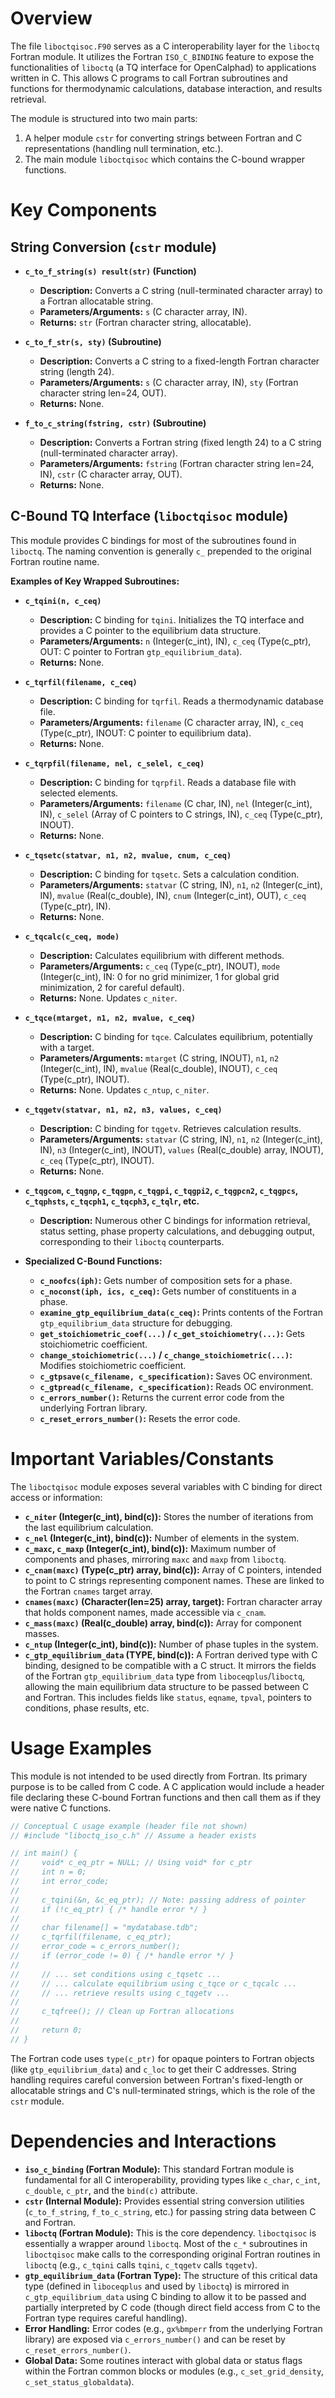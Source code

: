 # Overview

The file `liboctqisoc.F90` serves as a C interoperability layer for the `liboctq` Fortran module. It utilizes the Fortran `ISO_C_BINDING` feature to expose the functionalities of `liboctq` (a TQ interface for OpenCalphad) to applications written in C. This allows C programs to call Fortran subroutines and functions for thermodynamic calculations, database interaction, and results retrieval.

The module is structured into two main parts:
1.  A helper module `cstr` for converting strings between Fortran and C representations (handling null termination, etc.).
2.  The main module `liboctqisoc` which contains the C-bound wrapper functions.

# Key Components

## String Conversion (`cstr` module)

*   **`c_to_f_string(s) result(str)` (Function)**
    *   **Description:** Converts a C string (null-terminated character array) to a Fortran allocatable string.
    *   **Parameters/Arguments:** `s` (C character array, IN).
    *   **Returns:** `str` (Fortran character string, allocatable).

*   **`c_to_f_str(s, sty)` (Subroutine)**
    *   **Description:** Converts a C string to a fixed-length Fortran character string (length 24).
    *   **Parameters/Arguments:** `s` (C character array, IN), `sty` (Fortran character string len=24, OUT).
    *   **Returns:** None.

*   **`f_to_c_string(fstring, cstr)` (Subroutine)**
    *   **Description:** Converts a Fortran string (fixed length 24) to a C string (null-terminated character array).
    *   **Parameters/Arguments:** `fstring` (Fortran character string len=24, IN), `cstr` (C character array, OUT).
    *   **Returns:** None.

## C-Bound TQ Interface (`liboctqisoc` module)

This module provides C bindings for most of the subroutines found in `liboctq`. The naming convention is generally `c_` prepended to the original Fortran routine name.

**Examples of Key Wrapped Subroutines:**

*   **`c_tqini(n, c_ceq)`**
    *   **Description:** C binding for `tqini`. Initializes the TQ interface and provides a C pointer to the equilibrium data structure.
    *   **Parameters/Arguments:** `n` (Integer(c_int), IN), `c_ceq` (Type(c_ptr), OUT: C pointer to Fortran `gtp_equilibrium_data`).
    *   **Returns:** None.

*   **`c_tqrfil(filename, c_ceq)`**
    *   **Description:** C binding for `tqrfil`. Reads a thermodynamic database file.
    *   **Parameters/Arguments:** `filename` (C character array, IN), `c_ceq` (Type(c_ptr), INOUT: C pointer to equilibrium data).
    *   **Returns:** None.

*   **`c_tqrpfil(filename, nel, c_selel, c_ceq)`**
    *   **Description:** C binding for `tqrpfil`. Reads a database file with selected elements.
    *   **Parameters/Arguments:** `filename` (C char, IN), `nel` (Integer(c_int), IN), `c_selel` (Array of C pointers to C strings, IN), `c_ceq` (Type(c_ptr), INOUT).
    *   **Returns:** None.

*   **`c_tqsetc(statvar, n1, n2, mvalue, cnum, c_ceq)`**
    *   **Description:** C binding for `tqsetc`. Sets a calculation condition.
    *   **Parameters/Arguments:** `statvar` (C string, IN), `n1`, `n2` (Integer(c_int), IN), `mvalue` (Real(c_double), IN), `cnum` (Integer(c_int), OUT), `c_ceq` (Type(c_ptr), IN).
    *   **Returns:** None.

*   **`c_tqcalc(c_ceq, mode)`**
    *   **Description:** Calculates equilibrium with different methods.
    *   **Parameters/Arguments:** `c_ceq` (Type(c_ptr), INOUT), `mode` (Integer(c_int), IN: 0 for no grid minimizer, 1 for global grid minimization, 2 for careful default).
    *   **Returns:** None. Updates `c_niter`.

*   **`c_tqce(mtarget, n1, n2, mvalue, c_ceq)`**
    *   **Description:** C binding for `tqce`. Calculates equilibrium, potentially with a target.
    *   **Parameters/Arguments:** `mtarget` (C string, INOUT), `n1`, `n2` (Integer(c_int), IN), `mvalue` (Real(c_double), INOUT), `c_ceq` (Type(c_ptr), INOUT).
    *   **Returns:** None. Updates `c_ntup`, `c_niter`.

*   **`c_tqgetv(statvar, n1, n2, n3, values, c_ceq)`**
    *   **Description:** C binding for `tqgetv`. Retrieves calculation results.
    *   **Parameters/Arguments:** `statvar` (C string, IN), `n1`, `n2` (Integer(c_int), IN), `n3` (Integer(c_int), INOUT), `values` (Real(c_double) array, INOUT), `c_ceq` (Type(c_ptr), INOUT).
    *   **Returns:** None.

*   **`c_tqgcom`, `c_tqgnp`, `c_tqgpn`, `c_tqgpi`, `c_tqgpi2`, `c_tqgpcn2`, `c_tqgpcs`, `c_tqphsts`, `c_tqcph1`, `c_tqcph3`, `c_tqlr`, etc.**
    *   **Description:** Numerous other C bindings for information retrieval, status setting, phase property calculations, and debugging output, corresponding to their `liboctq` counterparts.

*   **Specialized C-Bound Functions:**
    *   **`c_noofcs(iph)`:** Gets number of composition sets for a phase.
    *   **`c_noconst(iph, ics, c_ceq)`:** Gets number of constituents in a phase.
    *   **`examine_gtp_equilibrium_data(c_ceq)`:** Prints contents of the Fortran `gtp_equilibrium_data` structure for debugging.
    *   **`get_stoichiometric_coef(...)` / `c_get_stoichiometry(...)`:** Gets stoichiometric coefficient.
    *   **`change_stoichiometric(...)` / `c_change_stoichiometric(...)`:** Modifies stoichiometric coefficient.
    *   **`c_gtpsave(c_filename, c_specification)`:** Saves OC environment.
    *   **`c_gtpread(c_filename, c_specification)`:** Reads OC environment.
    *   **`c_errors_number()`:** Returns the current error code from the underlying Fortran library.
    *   **`c_reset_errors_number()`:** Resets the error code.

# Important Variables/Constants

The `liboctqisoc` module exposes several variables with C binding for direct access or information:

*   **`c_niter` (Integer(c_int), bind(c)):** Stores the number of iterations from the last equilibrium calculation.
*   **`c_nel` (Integer(c_int), bind(c)):** Number of elements in the system.
*   **`c_maxc`, `c_maxp` (Integer(c_int), bind(c)):** Maximum number of components and phases, mirroring `maxc` and `maxp` from `liboctq`.
*   **`c_cnam(maxc)` (Type(c_ptr) array, bind(c)):** Array of C pointers, intended to point to C strings representing component names. These are linked to the Fortran `cnames` target array.
*   **`cnames(maxc)` (Character(len=25) array, target):** Fortran character array that holds component names, made accessible via `c_cnam`.
*   **`c_mass(maxc)` (Real(c_double) array, bind(c)):** Array for component masses.
*   **`c_ntup` (Integer(c_int), bind(c)):** Number of phase tuples in the system.
*   **`c_gtp_equilibrium_data` (TYPE, bind(c)):** A Fortran derived type with C binding, designed to be compatible with a C struct. It mirrors the fields of the Fortran `gtp_equilibrium_data` type from `liboceqplus`/`liboctq`, allowing the main equilibrium data structure to be passed between C and Fortran. This includes fields like `status`, `eqname`, `tpval`, pointers to conditions, phase results, etc.

# Usage Examples

This module is not intended to be used directly from Fortran. Its primary purpose is to be called from C code. A C application would include a header file declaring these C-bound Fortran functions and then call them as if they were native C functions.

```c
// Conceptual C usage example (header file not shown)
// #include "liboctq_iso_c.h" // Assume a header exists

// int main() {
//     void* c_eq_ptr = NULL; // Using void* for c_ptr
//     int n = 0;
//     int error_code;
//
//     c_tqini(&n, &c_eq_ptr); // Note: passing address of pointer
//     if (!c_eq_ptr) { /* handle error */ }
//
//     char filename[] = "mydatabase.tdb";
//     c_tqrfil(filename, c_eq_ptr);
//     error_code = c_errors_number();
//     if (error_code != 0) { /* handle error */ }
//
//     // ... set conditions using c_tqsetc ...
//     // ... calculate equilibrium using c_tqce or c_tqcalc ...
//     // ... retrieve results using c_tqgetv ...
//
//     c_tqfree(); // Clean up Fortran allocations
//
//     return 0;
// }
```
The Fortran code uses `type(c_ptr)` for opaque pointers to Fortran objects (like `gtp_equilibrium_data`) and `c_loc` to get their C addresses. String handling requires careful conversion between Fortran's fixed-length or allocatable strings and C's null-terminated strings, which is the role of the `cstr` module.

# Dependencies and Interactions

*   **`iso_c_binding` (Fortran Module):** This standard Fortran module is fundamental for all C interoperability, providing types like `c_char`, `c_int`, `c_double`, `c_ptr`, and the `bind(c)` attribute.
*   **`cstr` (Internal Module):** Provides essential string conversion utilities (`c_to_f_string`, `f_to_c_string`, etc.) for passing string data between C and Fortran.
*   **`liboctq` (Fortran Module):** This is the core dependency. `liboctqisoc` is essentially a wrapper around `liboctq`. Most of the `c_*` subroutines in `liboctqisoc` make calls to the corresponding original Fortran routines in `liboctq` (e.g., `c_tqini` calls `tqini`, `c_tqgetv` calls `tqgetv`).
*   **`gtp_equilibrium_data` (Fortran Type):** The structure of this critical data type (defined in `liboceqplus` and used by `liboctq`) is mirrored in `c_gtp_equilibrium_data` using C binding to allow it to be passed and partially interpreted by C code (though direct field access from C to the Fortran type requires careful handling).
*   **Error Handling:** Error codes (e.g., `gx%bmperr` from the underlying Fortran library) are exposed via `c_errors_number()` and can be reset by `c_reset_errors_number()`.
*   **Global Data:** Some routines interact with global data or status flags within the Fortran common blocks or modules (e.g., `c_set_grid_density`, `c_set_status_globaldata`).

